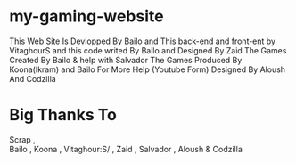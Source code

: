 # my-gaming-website
This Web Site Is Devlopped By Bailo and This back-end and front-ent by VitaghourS 
and this code writed By Bailo and Designed By Zaid
The Games Created By Bailo &  help with Salvador
The Games Produced By Koona(Ikram) and Bailo
For More Help (Youtube Form) Designed By Aloush And Codzilla


# Big Thanks To 
Scrap ,  
Bailo , Koona , Vitaghour:S/ , 
Zaid , Salvador , Aloush & Codzilla 

